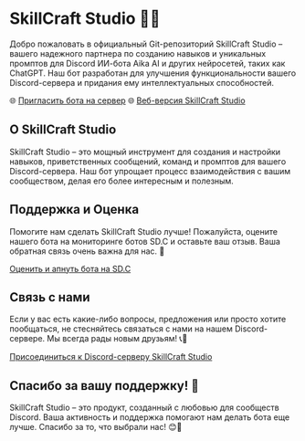 # SkillCraft Studio 🤖🚀

Добро пожаловать в официальный Git-репозиторий SkillCraft Studio – вашего надежного партнера по созданию навыков и уникальных промптов для Discord ИИ-бота Aika AI и других нейросетей, таких как ChatGPT. Наш бот разработан для улучшения функциональности вашего Discord-сервера и придания ему интеллектуальных способностей.

🌐 [Пригласить бота на сервер](https://clck.ru/35eMw4)
🌐 [Веб-версия SkillCraft Studio](https://skillcraft.kazetech.ru/web)

## О SkillCraft Studio
SkillCraft Studio – это мощный инструмент для создания и настройки навыков, приветственных сообщений, команд и промптов для вашего Discord-сервера. Наш бот упрощает процесс взаимодействия с вашим сообществом, делая его более интересным и полезным.

## Поддержка и Оценка
Помогите нам сделать SkillCraft Studio лучше! Пожалуйста, оцените нашего бота на мониторинге ботов SD.C и оставьте ваш отзыв. Ваша обратная связь очень важна для нас. 🙌

[Оценить и апнуть бота на SD.C](https://clck.ru/35eN7B)

## Связь с нами
Если у вас есть какие-либо вопросы, предложения или просто хотите пообщаться, не стесняйтесь связаться с нами на нашем Discord-сервере. Мы всегда рады новым друзьям! 📞📢

[Присоединиться к Discord-серверу SkillCraft Studio](https://discord.gg/your-discord-server-link)

## Спасибо за вашу поддержку! 🙏
SkillCraft Studio – это продукт, созданный с любовью для сообществ Discord. Ваша активность и поддержка помогают нам делать бота еще лучше. Спасибо за то, что выбрали нас! 😊🤖
